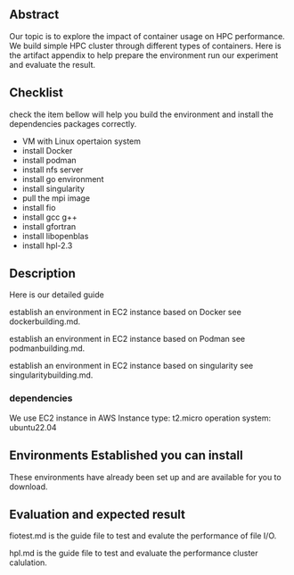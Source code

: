 ## Abstract

Our topic is to explore the impact of container usage on HPC performance. We build simple HPC cluster through different types of containers. Here is the artifact appendix to help prepare the environment run our experiment and evaluate the result.

## Checklist

check the item bellow will help you build the environment and install the dependencies packages correctly.

- VM with Linux opertaion system
- install Docker
- install podman
- install nfs server
- install go environment
- install singularity
- pull the mpi image
- install fio
- install gcc g++
- install gfortran
- install libopenblas
- install hpl-2.3


## Description

Here is our detailed guide 

establish an environment in EC2 instance based on Docker see dockerbuilding.md.

establish an environment in EC2 instance based on Podman see podmanbuilding.md.

establish an environment in EC2 instance based on singularity see singularitybuilding.md.


### dependencies
We use EC2 instance in AWS
Instance type: t2.micro
operation system: ubuntu22.04

## Environments Established you can install

These environments have already been set up and are available for you to download.

## Evaluation and expected result

fiotest.md is the guide file to test and evalute the performance of file I/O.

hpl.md is the guide file to test and evaluate the performance cluster calulation.